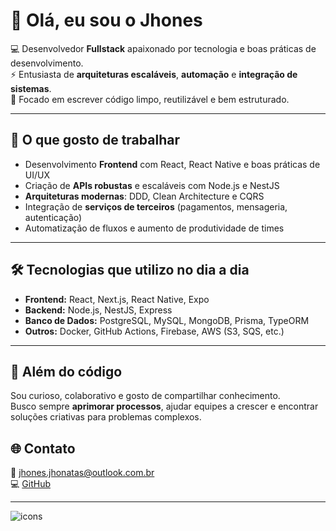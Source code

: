 # 👋 Olá, eu sou o Jhones  

💻 Desenvolvedor **Fullstack** apaixonado por tecnologia e boas práticas de desenvolvimento.  
⚡ Entusiasta de **arquiteturas escaláveis**, **automação** e **integração de sistemas**.  
🎯 Focado em escrever código limpo, reutilizável e bem estruturado.  

---

## 🚀 O que gosto de trabalhar
- Desenvolvimento **Frontend** com React, React Native e boas práticas de UI/UX  
- Criação de **APIs robustas** e escaláveis com Node.js e NestJS  
- **Arquiteturas modernas**: DDD, Clean Architecture e CQRS  
- Integração de **serviços de terceiros** (pagamentos, mensageria, autenticação)  
- Automatização de fluxos e aumento de produtividade de times  

---

## 🛠️ Tecnologias que utilizo no dia a dia
- **Frontend:** React, Next.js, React Native, Expo  
- **Backend:** Node.js, NestJS, Express  
- **Banco de Dados:** PostgreSQL, MySQL, MongoDB, Prisma, TypeORM  
- **Outros:** Docker, GitHub Actions, Firebase, AWS (S3, SQS, etc.)  

---

## 🌱 Além do código
Sou curioso, colaborativo e gosto de compartilhar conhecimento.  
Busco sempre **aprimorar processos**, ajudar equipes a crescer e encontrar soluções criativas para problemas complexos.  


## 🌐 Contato

📩 jhones.jhonatas@outlook.com.br  
💻 [GitHub](https://github.com/jhonesjhonatas)

---

<img src="https://skillicons.dev/icons?i=ts,js,react,nextjs,nodejs,python,angular,html,css,nest,jest,tailwind,styledcomponents,vscode,vite,postman,npm,vercel,docker,postgres,github,express,vite,prisma,postgres,mongodb,mysql,aws,git,github,gitlab,heroku&perline=20" alt="icons" />
